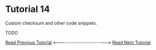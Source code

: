 # Tutorial 14
Custom checksum and other code snippets.

TODO


[Read Previous Tutorial](../tutorial13) &lt;-----------------------&gt; [Read Next Tutorial](../tutorial15) 
